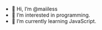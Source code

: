- 👋 Hi, I’m @maiiless
- 👀 I’m interested in programming.
- 🌱 I’m currently learning JavaScript.

<!---
maiiless/maiiless is a ✨ special ✨ repository because its `README.md` (this file) appears on your GitHub profile.
You can click the Preview link to take a look at your changes.
--->
